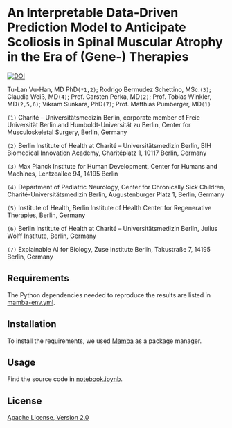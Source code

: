# An Interpretable Data-Driven Prediction Model to Anticipate Scoliosis in Spinal Muscular Atrophy in the Era of (Gene-) Therapies

[![DOI](https://zenodo.org/badge/802182780.svg)](https://zenodo.org/doi/10.5281/zenodo.11217090)

Tu-Lan Vu-Han, MD PhD`(*1,2)`; Rodrigo Bermudez Schettino, MSc.`(3)`; Claudia Weiß, MD`(4)`; Prof. Carsten Perka, MD`(2)`; Prof. Tobias Winkler, MD`(2,5,6)`; Vikram Sunkara, PhD`(7)`; Prof. Matthias Pumberger, MD`(1)`

`(1)` Charité – Universitätsmedizin Berlin, corporate member of Freie Universität Berlin and Humboldt-Universität zu Berlin, Center for Musculoskeletal Surgery, Berlin, Germany

`(2)` Berlin Institute of Health at Charité – Universitätsmedizin Berlin, BIH Biomedical Innovation Academy, Charitéplatz 1, 10117 Berlin, Germany

`(3)` Max Planck Institute for Human Development, Center for Humans and Machines, Lentzeallee 94, 14195 Berlin

`(4)` Department of Pediatric Neurology, Center for Chronically Sick Children, Charité-Universitätsmedizin Berlin, Augustenburger Platz 1, Berlin, Germany

`(5)` Institute of Health, Berlin Institute of Health Center for Regenerative Therapies, Berlin, Germany

`(6)` Berlin Institute of Health at Charité – Universitätsmedizin Berlin, Julius Wolff Institute, Berlin, Germany

`(7)` Explainable AI for Biology, Zuse Institute Berlin, Takustraße 7, 14195 Berlin, Germany

## Requirements

The Python dependencies needed to reproduce the results are listed in [mamba-env.yml](./mamba-env.yml).

## Installation

To install the requirements, we used [Mamba](https://mamba.readthedocs.io/) as a package manager.

## Usage

Find the source code in [notebook.ipynb](./notebook.ipynb).

## License

[Apache License, Version 2.0](./LICENSE)

